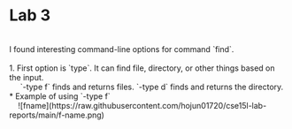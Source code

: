 # Lab  3
<br/>
I found interesting command-line options for command `find`. <br/><br/>
  1. First option is `type`. It can find file, directory, or other things based on the input.<br/>
&nbsp&nbsp&nbsp&nbsp `-type f` finds and returns files. `-type d` finds and returns the directory. <br/>
     * Example of using `-type f` <br/>
&nbsp&nbsp&nbsp&nbsp![fname](https://raw.githubusercontent.com/hojun01720/cse15l-lab-reports/main/f-name.png) 
